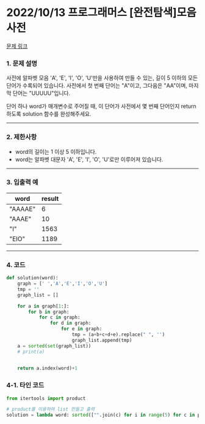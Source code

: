 # 2022/10/13 프로그래머스 [완전탐색]모음사전

[문제 링크](https://school.programmers.co.kr/learn/courses/30/lessons/84512)

### **1. 문제 설명**

사전에 알파벳 모음 'A', 'E', 'I', 'O', 'U'만을 사용하여 만들 수 있는, 길이 5 이하의 모든 단어가 수록되어 있습니다. 사전에서 첫 번째 단어는 "A"이고, 그다음은 "AA"이며, 마지막 단어는 "UUUUU"입니다.

단어 하나 word가 매개변수로 주어질 때, 이 단어가 사전에서 몇 번째 단어인지 return 하도록 solution 함수를 완성해주세요.

---

### **2. 제한사항**

- word의 길이는 1 이상 5 이하입니다.
- word는 알파벳 대문자 'A', 'E', 'I', 'O', 'U'로만 이루어져 있습니다.

---

### **3. 입출력 예**

| word | result |
| --- | --- |
| "AAAAE" | 6 |
| "AAAE" | 10 |
| "I" | 1563 |
| "EIO" | 1189 |

---

### 4. 코드

```python
def solution(word):
    graph = [' ','A','E','I','O','U']
    tmp = ''
    graph_list = []

    for a in graph[1:]:
        for b in graph:
            for c in graph:
                for d in graph:
                    for e in graph:
                        tmp = (a+b+c+d+e).replace(" ", '')
                        graph_list.append(tmp)
    a = sorted(set(graph_list))
    # print(a)
    

    return a.index(word)+1
```

### 4-1. 타인 코드

```python
from itertools import product

# product를 이용하여 list 만들고 출력
solution = lambda word: sorted(["".join(c) for i in range(5) for c in product("AEIOU", repeat=i+1)]).index(word) + 1
```